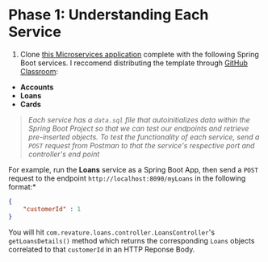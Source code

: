 # Phase 1: Understanding Each Service

1.  Clone [this Microservices application](https://github.com/sophiagavrila/credit-microservices-template) complete with the following Spring Boot services.  I reccomend distributing the template through [GitHub Classroom](https://classroom.github.com/):
  - **Accounts**
  - **Loans**
  - **Cards**

> *Each service has a `data.sql` file that autoinitializes data within the Spring Boot Project so that we can test our endpoints and retrieve pre-inserted objects.* 
> *To test the functionality of each service, send a `POST` request from Postman to that the service's respective port and controller's end point*

For example, run the **Loans** service as a Spring Boot App, then send a `POST` request to the endpoint `http://localhost:8090/myLoans` in the following format:*

```json
{
    "customerId" : 1
}
```

You will hit `com.revature.loans.controller.LoansController`'s `getLoansDetails()` method which returns the corresponding `Loans` objects correlated to that `customerId` in an HTTP Reponse Body.
